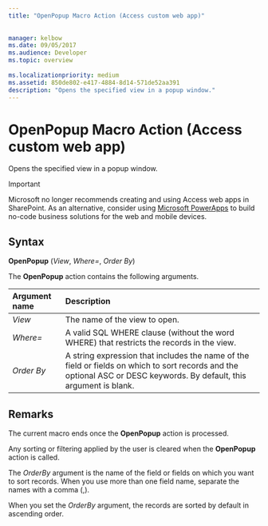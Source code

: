 ```yaml
---
title: "OpenPopup Macro Action (Access custom web app)"
 
 
manager: kelbow
ms.date: 09/05/2017
ms.audience: Developer
ms.topic: overview
  
ms.localizationpriority: medium
ms.assetid: 850de802-e417-4884-8d14-571de52aa391
description: "Opens the specified view in a popup window."
---
```


# OpenPopup Macro Action (Access custom web app)

Opens the specified view in a popup window.
  
> [!IMPORTANT]
> Microsoft no longer recommends creating and using Access web apps in SharePoint. As an alternative, consider using [Microsoft PowerApps](https://powerapps.microsoft.com) to build no-code business solutions for the web and mobile devices.
  
## Syntax

 **OpenPopup** (*View*, *Where=*, *Order By*)
  
The **OpenPopup** action contains the following arguments.
  
|**Argument name**|**Description**|
|:-----|:-----|
| *View*  <br/> |The name of the view to open. |
| *Where=*  <br/> |A valid SQL WHERE clause (without the word WHERE) that restricts the records in the view. |
| *Order By*  <br/> |A string expression that includes the name of the field or fields on which to sort records and the optional ASC or DESC keywords. By default, this argument is blank. |

## Remarks

The current macro ends once the **OpenPopup** action is processed. 

Any sorting or filtering applied by the user is cleared when the **OpenPopup** action is called.
  
The *OrderBy* argument is the name of the field or fields on which you want to sort records. When you use more than one field name, separate the names with a comma (,).
  
When you set the *OrderBy* argument, the records are sorted by default in ascending order.
  